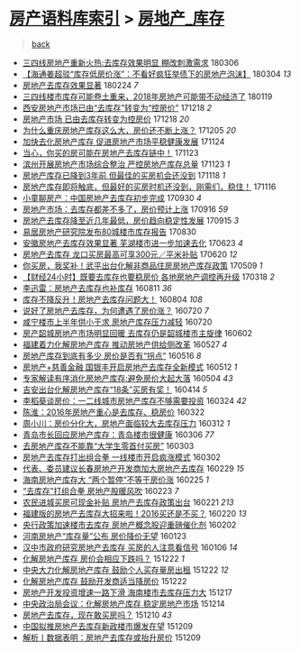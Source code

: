 [房产语料库索引](../../README.md)  > [房地产_库存](房地产_库存.md)
====
> [back](../README.md)

- [三四线房地产重新火热:去库存效果明显 棚改刺激需求](http://jkwz.applinzi.com/ittc/7077321021827056651.html#%E4%B8%89%E5%9B%9B%E7%BA%BF%E6%88%BF%E5%9C%B0%E4%BA%A7%E9%87%8D%E6%96%B0%E7%81%AB%E7%83%AD%3A%E5%8E%BB%E5%BA%93%E5%AD%98%E6%95%88%E6%9E%9C%E6%98%8E%E6%98%BE+%E6%A3%9A%E6%94%B9%E5%88%BA%E6%BF%80%E9%9C%80%E6%B1%82) 180306  
- [【海通姜超驳“库存低房价涨”：不看好疯狂举债下的房地产泡沫】](http://jkwz.applinzi.com/ittc/7076612854386263046.html#%E3%80%90%E6%B5%B7%E9%80%9A%E5%A7%9C%E8%B6%85%E9%A9%B3%E2%80%9C%E5%BA%93%E5%AD%98%E4%BD%8E%E6%88%BF%E4%BB%B7%E6%B6%A8%E2%80%9D%EF%BC%9A%E4%B8%8D%E7%9C%8B%E5%A5%BD%E7%96%AF%E7%8B%82%E4%B8%BE%E5%80%BA%E4%B8%8B%E7%9A%84%E6%88%BF%E5%9C%B0%E4%BA%A7%E6%B3%A1%E6%B2%AB%E3%80%91) 180304 *13* 
- [房地产去库存效果显著](http://jkwz.applinzi.com/ittc/7073640669807903754.html#%E6%88%BF%E5%9C%B0%E4%BA%A7%E5%8E%BB%E5%BA%93%E5%AD%98%E6%95%88%E6%9E%9C%E6%98%BE%E8%91%97) 180224 *7* 
- [三四线楼市库存可能卷土重来，2018年房地产可能带不动经济了](http://jkwz.applinzi.com/ittc/7060237196206801927.html#%E4%B8%89%E5%9B%9B%E7%BA%BF%E6%A5%BC%E5%B8%82%E5%BA%93%E5%AD%98%E5%8F%AF%E8%83%BD%E5%8D%B7%E5%9C%9F%E9%87%8D%E6%9D%A5%EF%BC%8C2018%E5%B9%B4%E6%88%BF%E5%9C%B0%E4%BA%A7%E5%8F%AF%E8%83%BD%E5%B8%A6%E4%B8%8D%E5%8A%A8%E7%BB%8F%E6%B5%8E%E4%BA%86) 180119  
- [西安房地产市场已由“去库存”转变为“控房价”](http://jkwz.applinzi.com/ittc/7048401966600815632.html#%E8%A5%BF%E5%AE%89%E6%88%BF%E5%9C%B0%E4%BA%A7%E5%B8%82%E5%9C%BA%E5%B7%B2%E7%94%B1%E2%80%9C%E5%8E%BB%E5%BA%93%E5%AD%98%E2%80%9D%E8%BD%AC%E5%8F%98%E4%B8%BA%E2%80%9C%E6%8E%A7%E6%88%BF%E4%BB%B7%E2%80%9D) 171218 *2* 
- [房地产市场 已由去库存转变为控房价](http://jkwz.applinzi.com/ittc/7048285087060198416.html#%E6%88%BF%E5%9C%B0%E4%BA%A7%E5%B8%82%E5%9C%BA+%E5%B7%B2%E7%94%B1%E5%8E%BB%E5%BA%93%E5%AD%98%E8%BD%AC%E5%8F%98%E4%B8%BA%E6%8E%A7%E6%88%BF%E4%BB%B7) 171218 *20* 
- [为什么重庆房地产库存这么大，房价还不断上涨？](http://jkwz.applinzi.com/ittc/7043648959380194321.html#%E4%B8%BA%E4%BB%80%E4%B9%88%E9%87%8D%E5%BA%86%E6%88%BF%E5%9C%B0%E4%BA%A7%E5%BA%93%E5%AD%98%E8%BF%99%E4%B9%88%E5%A4%A7%EF%BC%8C%E6%88%BF%E4%BB%B7%E8%BF%98%E4%B8%8D%E6%96%AD%E4%B8%8A%E6%B6%A8%EF%BC%9F) 171205 *20* 
- [加快去化房地产库存 促进房地产市场平稳健康发展](http://jkwz.applinzi.com/ittc/7039580885710537745.html#%E5%8A%A0%E5%BF%AB%E5%8E%BB%E5%8C%96%E6%88%BF%E5%9C%B0%E4%BA%A7%E5%BA%93%E5%AD%98+%E4%BF%83%E8%BF%9B%E6%88%BF%E5%9C%B0%E4%BA%A7%E5%B8%82%E5%9C%BA%E5%B9%B3%E7%A8%B3%E5%81%A5%E5%BA%B7%E5%8F%91%E5%B1%95) 171124  
- [当心，你买的房可能在房地产去库存链中！](http://jkwz.applinzi.com/ittc/7039188175929476112.html#%E5%BD%93%E5%BF%83%EF%BC%8C%E4%BD%A0%E4%B9%B0%E7%9A%84%E6%88%BF%E5%8F%AF%E8%83%BD%E5%9C%A8%E6%88%BF%E5%9C%B0%E4%BA%A7%E5%8E%BB%E5%BA%93%E5%AD%98%E9%93%BE%E4%B8%AD%EF%BC%81) 171123  
- [滨州开展房地产市场综合整治 严控房地产库存总量](http://jkwz.applinzi.com/ittc/7039162634673325072.html#%E6%BB%A8%E5%B7%9E%E5%BC%80%E5%B1%95%E6%88%BF%E5%9C%B0%E4%BA%A7%E5%B8%82%E5%9C%BA%E7%BB%BC%E5%90%88%E6%95%B4%E6%B2%BB+%E4%B8%A5%E6%8E%A7%E6%88%BF%E5%9C%B0%E4%BA%A7%E5%BA%93%E5%AD%98%E6%80%BB%E9%87%8F) 171123 *1* 
- [房地产库存已降到3年前 但最佳的买房机会还没到](http://jkwz.applinzi.com/ittc/7037283233631306769.html#%E6%88%BF%E5%9C%B0%E4%BA%A7%E5%BA%93%E5%AD%98%E5%B7%B2%E9%99%8D%E5%88%B03%E5%B9%B4%E5%89%8D+%E4%BD%86%E6%9C%80%E4%BD%B3%E7%9A%84%E4%B9%B0%E6%88%BF%E6%9C%BA%E4%BC%9A%E8%BF%98%E6%B2%A1%E5%88%B0) 171118 *1* 
- [房地产库存即将触底，但最好的买房时机还没到，刚需们，稳住！](http://jkwz.applinzi.com/ittc/7036548879007351824.html#%E6%88%BF%E5%9C%B0%E4%BA%A7%E5%BA%93%E5%AD%98%E5%8D%B3%E5%B0%86%E8%A7%A6%E5%BA%95%EF%BC%8C%E4%BD%86%E6%9C%80%E5%A5%BD%E7%9A%84%E4%B9%B0%E6%88%BF%E6%97%B6%E6%9C%BA%E8%BF%98%E6%B2%A1%E5%88%B0%EF%BC%8C%E5%88%9A%E9%9C%80%E4%BB%AC%EF%BC%8C%E7%A8%B3%E4%BD%8F%EF%BC%81) 171116  
- [小童聊房产：中国房地产去库存初步完成](http://jkwz.applinzi.com/ittc/7019091232394052625.html#%E5%B0%8F%E7%AB%A5%E8%81%8A%E6%88%BF%E4%BA%A7%EF%BC%9A%E4%B8%AD%E5%9B%BD%E6%88%BF%E5%9C%B0%E4%BA%A7%E5%8E%BB%E5%BA%93%E5%AD%98%E5%88%9D%E6%AD%A5%E5%AE%8C%E6%88%90) 170930 *4* 
- [房地产市场：去库存都差不多了，房价预计上涨](http://jkwz.applinzi.com/ittc/7013587983687746577.html#%E6%88%BF%E5%9C%B0%E4%BA%A7%E5%B8%82%E5%9C%BA%EF%BC%9A%E5%8E%BB%E5%BA%93%E5%AD%98%E9%83%BD%E5%B7%AE%E4%B8%8D%E5%A4%9A%E4%BA%86%EF%BC%8C%E6%88%BF%E4%BB%B7%E9%A2%84%E8%AE%A1%E4%B8%8A%E6%B6%A8) 170916 *59* 
- [房地产去库存降至近几年最低，房价趋向稳定性发展](http://jkwz.applinzi.com/ittc/7013499751918732304.html#%E6%88%BF%E5%9C%B0%E4%BA%A7%E5%8E%BB%E5%BA%93%E5%AD%98%E9%99%8D%E8%87%B3%E8%BF%91%E5%87%A0%E5%B9%B4%E6%9C%80%E4%BD%8E%EF%BC%8C%E6%88%BF%E4%BB%B7%E8%B6%8B%E5%90%91%E7%A8%B3%E5%AE%9A%E6%80%A7%E5%8F%91%E5%B1%95) 170915 *3* 
- [易居房地产研究院发布80城楼市库存报告](http://jkwz.applinzi.com/ittc/7007695726921122832.html#%E6%98%93%E5%B1%85%E6%88%BF%E5%9C%B0%E4%BA%A7%E7%A0%94%E7%A9%B6%E9%99%A2%E5%8F%91%E5%B8%8380%E5%9F%8E%E6%A5%BC%E5%B8%82%E5%BA%93%E5%AD%98%E6%8A%A5%E5%91%8A) 170830  
- [安徽房地产去库存效果显著 芜湖楼市进一步加速去化](http://jkwz.applinzi.com/ittc/6982415612855714820.html#%E5%AE%89%E5%BE%BD%E6%88%BF%E5%9C%B0%E4%BA%A7%E5%8E%BB%E5%BA%93%E5%AD%98%E6%95%88%E6%9E%9C%E6%98%BE%E8%91%97+%E8%8A%9C%E6%B9%96%E6%A5%BC%E5%B8%82%E8%BF%9B%E4%B8%80%E6%AD%A5%E5%8A%A0%E9%80%9F%E5%8E%BB%E5%8C%96) 170623 *4* 
- [房地产去库存 龙口买房最高可享300元／平米补贴](http://jkwz.applinzi.com/ittc/6981314568386003972.html#%E6%88%BF%E5%9C%B0%E4%BA%A7%E5%8E%BB%E5%BA%93%E5%AD%98+%E9%BE%99%E5%8F%A3%E4%B9%B0%E6%88%BF%E6%9C%80%E9%AB%98%E5%8F%AF%E4%BA%AB300%E5%85%83%EF%BC%8F%E5%B9%B3%E7%B1%B3%E8%A1%A5%E8%B4%B4) 170620 *12* 
- [你买房，我奖补！武平出台化解非商品住房房地产库存政策](http://jkwz.applinzi.com/ittc/6965607277645005829.html#%E4%BD%A0%E4%B9%B0%E6%88%BF%EF%BC%8C%E6%88%91%E5%A5%96%E8%A1%A5%EF%BC%81%E6%AD%A6%E5%B9%B3%E5%87%BA%E5%8F%B0%E5%8C%96%E8%A7%A3%E9%9D%9E%E5%95%86%E5%93%81%E4%BD%8F%E6%88%BF%E6%88%BF%E5%9C%B0%E4%BA%A7%E5%BA%93%E5%AD%98%E6%94%BF%E7%AD%96) 170509 *1* 
- [【财经24小时】既要去库存也要稳房价 各地房地产调控再升级](http://jkwz.applinzi.com/ittc/6946272510873175044.html#%E3%80%90%E8%B4%A2%E7%BB%8F24%E5%B0%8F%E6%97%B6%E3%80%91%E6%97%A2%E8%A6%81%E5%8E%BB%E5%BA%93%E5%AD%98%E4%B9%9F%E8%A6%81%E7%A8%B3%E6%88%BF%E4%BB%B7+%E5%90%84%E5%9C%B0%E6%88%BF%E5%9C%B0%E4%BA%A7%E8%B0%83%E6%8E%A7%E5%86%8D%E5%8D%87%E7%BA%A7) 170318 *2* 
- [李迅雷：房地产去库存也补库存](http://jkwz.applinzi.com/ittc/6865055217300800516.html#%E6%9D%8E%E8%BF%85%E9%9B%B7%EF%BC%9A%E6%88%BF%E5%9C%B0%E4%BA%A7%E5%8E%BB%E5%BA%93%E5%AD%98%E4%B9%9F%E8%A1%A5%E5%BA%93%E5%AD%98) 160811 *36* 
- [库存不降反升！房地产去库存问题大！](http://jkwz.applinzi.com/ittc/6862562505775383557.html#%E5%BA%93%E5%AD%98%E4%B8%8D%E9%99%8D%E5%8F%8D%E5%8D%87%EF%BC%81%E6%88%BF%E5%9C%B0%E4%BA%A7%E5%8E%BB%E5%BA%93%E5%AD%98%E9%97%AE%E9%A2%98%E5%A4%A7%EF%BC%81) 160804 *108* 
- [说好了房地产去库存，为何遭遇了房价涨？](http://jkwz.applinzi.com/ittc/6857015075856188421.html#%E8%AF%B4%E5%A5%BD%E4%BA%86%E6%88%BF%E5%9C%B0%E4%BA%A7%E5%8E%BB%E5%BA%93%E5%AD%98%EF%BC%8C%E4%B8%BA%E4%BD%95%E9%81%AD%E9%81%87%E4%BA%86%E6%88%BF%E4%BB%B7%E6%B6%A8%EF%BC%9F) 160720 *7* 
- [咸宁楼市上半年供小于求 房地产库存压力减轻](http://jkwz.applinzi.com/ittc/6856743290124370949.html#%E5%92%B8%E5%AE%81%E6%A5%BC%E5%B8%82%E4%B8%8A%E5%8D%8A%E5%B9%B4%E4%BE%9B%E5%B0%8F%E4%BA%8E%E6%B1%82+%E6%88%BF%E5%9C%B0%E4%BA%A7%E5%BA%93%E5%AD%98%E5%8E%8B%E5%8A%9B%E5%87%8F%E8%BD%BB) 160720  
- [房产韶城房地产市场明显回暖 去库存仍是韶城楼市主旋律](http://jkwz.applinzi.com/ittc/6839173975477060613.html#%E6%88%BF%E4%BA%A7%E9%9F%B6%E5%9F%8E%E6%88%BF%E5%9C%B0%E4%BA%A7%E5%B8%82%E5%9C%BA%E6%98%8E%E6%98%BE%E5%9B%9E%E6%9A%96+%E5%8E%BB%E5%BA%93%E5%AD%98%E4%BB%8D%E6%98%AF%E9%9F%B6%E5%9F%8E%E6%A5%BC%E5%B8%82%E4%B8%BB%E6%97%8B%E5%BE%8B) 160602  
- [福建着力化解房地产库存 推动房地产供给侧改革](http://jkwz.applinzi.com/ittc/6836820649955558404.html#%E7%A6%8F%E5%BB%BA%E7%9D%80%E5%8A%9B%E5%8C%96%E8%A7%A3%E6%88%BF%E5%9C%B0%E4%BA%A7%E5%BA%93%E5%AD%98+%E6%8E%A8%E5%8A%A8%E6%88%BF%E5%9C%B0%E4%BA%A7%E4%BE%9B%E7%BB%99%E4%BE%A7%E6%94%B9%E9%9D%A9) 160527 *4* 
- [房地产库存到底有多少   房价是否有“拐点”](http://jkwz.applinzi.com/ittc/6832831116092113924.html#%E6%88%BF%E5%9C%B0%E4%BA%A7%E5%BA%93%E5%AD%98%E5%88%B0%E5%BA%95%E6%9C%89%E5%A4%9A%E5%B0%91+++%E6%88%BF%E4%BB%B7%E6%98%AF%E5%90%A6%E6%9C%89%E2%80%9C%E6%8B%90%E7%82%B9%E2%80%9D) 160516 *8* 
- [房地产+慈善金融 国银丰开启房地产去库存全新模式](http://jkwz.applinzi.com/ittc/6831449132623201285.html#%E6%88%BF%E5%9C%B0%E4%BA%A7%2B%E6%85%88%E5%96%84%E9%87%91%E8%9E%8D+%E5%9B%BD%E9%93%B6%E4%B8%B0%E5%BC%80%E5%90%AF%E6%88%BF%E5%9C%B0%E4%BA%A7%E5%8E%BB%E5%BA%93%E5%AD%98%E5%85%A8%E6%96%B0%E6%A8%A1%E5%BC%8F) 160512 *1* 
- [专家解读有序消化房地产库存:避免房价大起大落](http://jkwz.applinzi.com/ittc/6828291156181795844.html#%E4%B8%93%E5%AE%B6%E8%A7%A3%E8%AF%BB%E6%9C%89%E5%BA%8F%E6%B6%88%E5%8C%96%E6%88%BF%E5%9C%B0%E4%BA%A7%E5%BA%93%E5%AD%98%3A%E9%81%BF%E5%85%8D%E6%88%BF%E4%BB%B7%E5%A4%A7%E8%B5%B7%E5%A4%A7%E8%90%BD) 160504 *43* 
- [吉安出台化解房地产库存“18条”买房有奖！](http://jkwz.applinzi.com/ittc/6820902506984899589.html#%E5%90%89%E5%AE%89%E5%87%BA%E5%8F%B0%E5%8C%96%E8%A7%A3%E6%88%BF%E5%9C%B0%E4%BA%A7%E5%BA%93%E5%AD%98%E2%80%9C18%E6%9D%A1%E2%80%9D%E4%B9%B0%E6%88%BF%E6%9C%89%E5%A5%96%EF%BC%81) 160414 *5* 
- [李稻葵谈房价：一二线城市房地产库存不够需要投资](http://jkwz.applinzi.com/ittc/6813049412498523140.html#%E6%9D%8E%E7%A8%BB%E8%91%B5%E8%B0%88%E6%88%BF%E4%BB%B7%EF%BC%9A%E4%B8%80%E4%BA%8C%E7%BA%BF%E5%9F%8E%E5%B8%82%E6%88%BF%E5%9C%B0%E4%BA%A7%E5%BA%93%E5%AD%98%E4%B8%8D%E5%A4%9F%E9%9C%80%E8%A6%81%E6%8A%95%E8%B5%84) 160324 *42* 
- [陈淮：2016年房地产重心是去库存、稳房价](http://jkwz.applinzi.com/ittc/6812367564445320196.html#%E9%99%88%E6%B7%AE%EF%BC%9A2016%E5%B9%B4%E6%88%BF%E5%9C%B0%E4%BA%A7%E9%87%8D%E5%BF%83%E6%98%AF%E5%8E%BB%E5%BA%93%E5%AD%98%E3%80%81%E7%A8%B3%E6%88%BF%E4%BB%B7) 160322  
- [周小川：房价分化大，房地产面临较大去库存压力](http://jkwz.applinzi.com/ittc/6808639969555907588.html#%E5%91%A8%E5%B0%8F%E5%B7%9D%EF%BC%9A%E6%88%BF%E4%BB%B7%E5%88%86%E5%8C%96%E5%A4%A7%EF%BC%8C%E6%88%BF%E5%9C%B0%E4%BA%A7%E9%9D%A2%E4%B8%B4%E8%BE%83%E5%A4%A7%E5%8E%BB%E5%BA%93%E5%AD%98%E5%8E%8B%E5%8A%9B) 160312 *1* 
- [青岛市长回应房地产库存：青岛楼市很健康](http://jkwz.applinzi.com/ittc/6806533634072773636.html#%E9%9D%92%E5%B2%9B%E5%B8%82%E9%95%BF%E5%9B%9E%E5%BA%94%E6%88%BF%E5%9C%B0%E4%BA%A7%E5%BA%93%E5%AD%98%EF%BC%9A%E9%9D%92%E5%B2%9B%E6%A5%BC%E5%B8%82%E5%BE%88%E5%81%A5%E5%BA%B7) 160306 *77* 
- [去房地产库存不能靠“大学生零首付买房”](http://jkwz.applinzi.com/ittc/6805148560920151045.html#%E5%8E%BB%E6%88%BF%E5%9C%B0%E4%BA%A7%E5%BA%93%E5%AD%98%E4%B8%8D%E8%83%BD%E9%9D%A0%E2%80%9C%E5%A4%A7%E5%AD%A6%E7%94%9F%E9%9B%B6%E9%A6%96%E4%BB%98%E4%B9%B0%E6%88%BF%E2%80%9D) 160303  
- [房地产去库存打出组合拳 一线楼市开启疯涨模式](http://jkwz.applinzi.com/ittc/6804999107340928004.html#%E6%88%BF%E5%9C%B0%E4%BA%A7%E5%8E%BB%E5%BA%93%E5%AD%98%E6%89%93%E5%87%BA%E7%BB%84%E5%90%88%E6%8B%B3+%E4%B8%80%E7%BA%BF%E6%A5%BC%E5%B8%82%E5%BC%80%E5%90%AF%E7%96%AF%E6%B6%A8%E6%A8%A1%E5%BC%8F) 160302  
- [代表、委员建议长春房地产开发商加大房地产去库存](http://jkwz.applinzi.com/ittc/6804130584200741893.html#%E4%BB%A3%E8%A1%A8%E3%80%81%E5%A7%94%E5%91%98%E5%BB%BA%E8%AE%AE%E9%95%BF%E6%98%A5%E6%88%BF%E5%9C%B0%E4%BA%A7%E5%BC%80%E5%8F%91%E5%95%86%E5%8A%A0%E5%A4%A7%E6%88%BF%E5%9C%B0%E4%BA%A7%E5%8E%BB%E5%BA%93%E5%AD%98) 160229 *15* 
- [海南房地产库存大 “两个暂停”不等于房价涨](http://jkwz.applinzi.com/ittc/6802677187001992197.html#%E6%B5%B7%E5%8D%97%E6%88%BF%E5%9C%B0%E4%BA%A7%E5%BA%93%E5%AD%98%E5%A4%A7+%E2%80%9C%E4%B8%A4%E4%B8%AA%E6%9A%82%E5%81%9C%E2%80%9D%E4%B8%8D%E7%AD%89%E4%BA%8E%E6%88%BF%E4%BB%B7%E6%B6%A8) 160225 *1* 
- [“去库存”打组合拳 房地产股暖风吹](http://jkwz.applinzi.com/ittc/6801849138954109956.html#%E2%80%9C%E5%8E%BB%E5%BA%93%E5%AD%98%E2%80%9D%E6%89%93%E7%BB%84%E5%90%88%E6%8B%B3+%E6%88%BF%E5%9C%B0%E4%BA%A7%E8%82%A1%E6%9A%96%E9%A3%8E%E5%90%B9) 160223 *7* 
- [农民进城买房可现金补贴 房地产去库存政策出台](http://jkwz.applinzi.com/ittc/6801213153115374596.html#%E5%86%9C%E6%B0%91%E8%BF%9B%E5%9F%8E%E4%B9%B0%E6%88%BF%E5%8F%AF%E7%8E%B0%E9%87%91%E8%A1%A5%E8%B4%B4+%E6%88%BF%E5%9C%B0%E4%BA%A7%E5%8E%BB%E5%BA%93%E5%AD%98%E6%94%BF%E7%AD%96%E5%87%BA%E5%8F%B0) 160221 *213* 
- [福建版的房地产去库存大招来啦！2016买还是不买？](http://jkwz.applinzi.com/ittc/6800897758621860868.html#%E7%A6%8F%E5%BB%BA%E7%89%88%E7%9A%84%E6%88%BF%E5%9C%B0%E4%BA%A7%E5%8E%BB%E5%BA%93%E5%AD%98%E5%A4%A7%E6%8B%9B%E6%9D%A5%E5%95%A6%EF%BC%812016%E4%B9%B0%E8%BF%98%E6%98%AF%E4%B8%8D%E4%B9%B0%EF%BC%9F) 160220 *13* 
- [央行政策加速楼市去库存 房地产概念股迎重磅催化剂](http://jkwz.applinzi.com/ittc/6794296905173566468.html#%E5%A4%AE%E8%A1%8C%E6%94%BF%E7%AD%96%E5%8A%A0%E9%80%9F%E6%A5%BC%E5%B8%82%E5%8E%BB%E5%BA%93%E5%AD%98+%E6%88%BF%E5%9C%B0%E4%BA%A7%E6%A6%82%E5%BF%B5%E8%82%A1%E8%BF%8E%E9%87%8D%E7%A3%85%E5%82%AC%E5%8C%96%E5%89%82) 160202  
- [河南房地产“库存量”公布 房价降价无望](http://jkwz.applinzi.com/ittc/6790435007415976965.html#%E6%B2%B3%E5%8D%97%E6%88%BF%E5%9C%B0%E4%BA%A7%E2%80%9C%E5%BA%93%E5%AD%98%E9%87%8F%E2%80%9D%E5%85%AC%E5%B8%83+%E6%88%BF%E4%BB%B7%E9%99%8D%E4%BB%B7%E6%97%A0%E6%9C%9B) 160123  
- [汉中市政府研究房地产去库存 买房的人注意看信号](http://jkwz.applinzi.com/ittc/6784114710601532420.html#%E6%B1%89%E4%B8%AD%E5%B8%82%E6%94%BF%E5%BA%9C%E7%A0%94%E7%A9%B6%E6%88%BF%E5%9C%B0%E4%BA%A7%E5%8E%BB%E5%BA%93%E5%AD%98+%E4%B9%B0%E6%88%BF%E7%9A%84%E4%BA%BA%E6%B3%A8%E6%84%8F%E7%9C%8B%E4%BF%A1%E5%8F%B7) 160106 *14* 
- [化解房地产库存  房价会相应下跌吗？](http://jkwz.applinzi.com/ittc/6778752739484107780.html#%E5%8C%96%E8%A7%A3%E6%88%BF%E5%9C%B0%E4%BA%A7%E5%BA%93%E5%AD%98++%E6%88%BF%E4%BB%B7%E4%BC%9A%E7%9B%B8%E5%BA%94%E4%B8%8B%E8%B7%8C%E5%90%97%EF%BC%9F) 151222 *1* 
- [中央大力化解房地产库存 鼓励个人买存量房出租](http://jkwz.applinzi.com/ittc/6778622187615552517.html#%E4%B8%AD%E5%A4%AE%E5%A4%A7%E5%8A%9B%E5%8C%96%E8%A7%A3%E6%88%BF%E5%9C%B0%E4%BA%A7%E5%BA%93%E5%AD%98+%E9%BC%93%E5%8A%B1%E4%B8%AA%E4%BA%BA%E4%B9%B0%E5%AD%98%E9%87%8F%E6%88%BF%E5%87%BA%E7%A7%9F) 151222 *12* 
- [化解房地产库存 鼓励开发商适当降房价](http://jkwz.applinzi.com/ittc/6778501384790082565.html#%E5%8C%96%E8%A7%A3%E6%88%BF%E5%9C%B0%E4%BA%A7%E5%BA%93%E5%AD%98+%E9%BC%93%E5%8A%B1%E5%BC%80%E5%8F%91%E5%95%86%E9%80%82%E5%BD%93%E9%99%8D%E6%88%BF%E4%BB%B7) 151222  
- [房地产开发投资增速一路下滑 海南楼市去库存压力大](http://jkwz.applinzi.com/ittc/6776726521318474757.html#%E6%88%BF%E5%9C%B0%E4%BA%A7%E5%BC%80%E5%8F%91%E6%8A%95%E8%B5%84%E5%A2%9E%E9%80%9F%E4%B8%80%E8%B7%AF%E4%B8%8B%E6%BB%91+%E6%B5%B7%E5%8D%97%E6%A5%BC%E5%B8%82%E5%8E%BB%E5%BA%93%E5%AD%98%E5%8E%8B%E5%8A%9B%E5%A4%A7) 151217  
- [中央政治局会议：化解房地产库存 稳定房地产市场](http://jkwz.applinzi.com/ittc/6775730731104076804.html#%E4%B8%AD%E5%A4%AE%E6%94%BF%E6%B2%BB%E5%B1%80%E4%BC%9A%E8%AE%AE%EF%BC%9A%E5%8C%96%E8%A7%A3%E6%88%BF%E5%9C%B0%E4%BA%A7%E5%BA%93%E5%AD%98+%E7%A8%B3%E5%AE%9A%E6%88%BF%E5%9C%B0%E4%BA%A7%E5%B8%82%E5%9C%BA) 151214  
- [房地产去库存，现在敢买房吗？](http://jkwz.applinzi.com/ittc/6774118736068084740.html#%E6%88%BF%E5%9C%B0%E4%BA%A7%E5%8E%BB%E5%BA%93%E5%AD%98%EF%BC%8C%E7%8E%B0%E5%9C%A8%E6%95%A2%E4%B9%B0%E6%88%BF%E5%90%97%EF%BC%9F) 151210 *43* 
- [中国拟推房地产去库存新政楼市爆发在望](http://jkwz.applinzi.com/ittc/6773754055583335429.html#%E4%B8%AD%E5%9B%BD%E6%8B%9F%E6%8E%A8%E6%88%BF%E5%9C%B0%E4%BA%A7%E5%8E%BB%E5%BA%93%E5%AD%98%E6%96%B0%E6%94%BF%E6%A5%BC%E5%B8%82%E7%88%86%E5%8F%91%E5%9C%A8%E6%9C%9B) 151209  
- [解析丨数据表明：房地产去库存或抬升房价](http://jkwz.applinzi.com/ittc/6773720707175547909.html#%E8%A7%A3%E6%9E%90%E4%B8%A8%E6%95%B0%E6%8D%AE%E8%A1%A8%E6%98%8E%EF%BC%9A%E6%88%BF%E5%9C%B0%E4%BA%A7%E5%8E%BB%E5%BA%93%E5%AD%98%E6%88%96%E6%8A%AC%E5%8D%87%E6%88%BF%E4%BB%B7) 151209  

